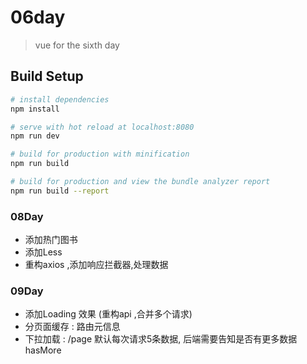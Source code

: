 # 06day

> vue for  the sixth day

## Build Setup

``` bash
# install dependencies
npm install

# serve with hot reload at localhost:8080
npm run dev

# build for production with minification
npm run build

# build for production and view the bundle analyzer report
npm run build --report
```

### 08Day
* 添加热门图书
* 添加Less
* 重构axios ,添加响应拦截器,处理数据


### 09Day
* 添加Loading 效果 (重构api ,合并多个请求)
* 分页面缓存 : 路由元信息
* 下拉加载 :   /page
   默认每次请求5条数据, 后端需要告知是否有更多数据hasMore


